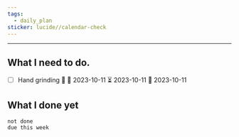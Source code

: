 ```yaml
---
tags:
  - daily_plan
sticker: lucide//calendar-check
---
```

---
## What I need to do.

- [ ] Hand grinding 🔺 🛫 2023-10-11 ⏳ 2023-10-11 📅 2023-10-11




## What I done yet
```tasks
not done
due this week
```
